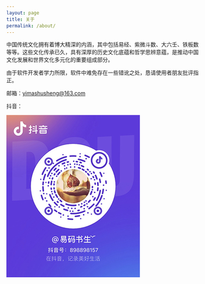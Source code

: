 ```yaml
---
layout: page
title: 关于
permalink: /about/
---
```

中国传统文化拥有着博大精深的内涵，其中包括易经、紫微斗数、大六壬、铁板数等等。这些文化传承已久，具有深厚的历史文化底蕴和哲学思辨意蕴，是推动中国文化发展和世界文化多元化的重要组成部分。

由于软件开发者学力所限，软件中难免存在一些错讹之处，恳请使用者朋友批评指正。

邮箱：<yimashusheng@163.com>

抖音：

![紫微斗数](/images/douyin2.jpg)

